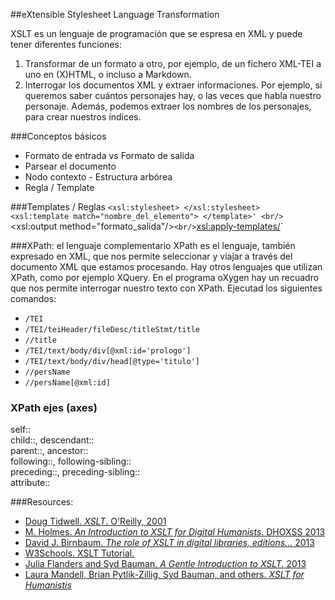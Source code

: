 ##eXtensible Stylesheet Language Transformation

XSLT es un lenguaje de programación que se espresa en XML y puede tener diferentes funciones: 
1. Transformar de un formato a otro, por ejemplo, de un fichero XML-TEI a uno en (X)HTML, o incluso a Markdown. <br/>
2. Interrogar los documentos XML y extraer informaciones. Por ejemplo, si queremos saber cuántos personajes hay, o las veces que habla nuestro personaje. Además, podemos extraer los nombres de los personajes, para crear nuestros índices. 

###Conceptos básicos
- Formato de entrada vs Formato de salida
- Parsear el documento
- Nodo contexto - Estructura arbórea
- Regla / Template

###Templates / Reglas 
`<xsl:stylesheet> </xsl:stylesheet>` <br/>
`<xsl:template match="nombre_del_elemento"> </template>' <br/>
`<xsl:output method="formato_salida"/>` <br/>
`<xsl:apply-templates/>` <br/>

###XPath: el lenguaje complementario
XPath es el lenguaje, también expresado en XML, que nos permite seleccionar y viajar a través del documento XML que estamos procesando. Hay otros lenguajes que utilizan XPath, como por ejemplo XQuery. 
En el programa oXygen hay un recuadro que nos permite interrogar nuestro texto con XPath. Ejecutad los siguientes comandos: 
- `/TEI`
- `/TEI/teiHeader/fileDesc/titleStmt/title`
- `//title`
- `/TEI/text/body/div[@xml:id='prologo']`
- `/TEI/text/body/div/head[@type='titulo']`
- `//persName`
- `//persName[@xml:id]`

### XPath ejes (axes)
self::<br/>
child::, descendant::<br/>
parent::, ancestor::<br/>
following::, following-sibling::<br/>
preceding::, preceding-sibling::<br/>
attribute::<br/>





###Resources:
- [Doug Tidwell. *XSLT*. O'Reilly, 2001](http://docstore.mik.ua/orelly/xml/xslt/index.htm)
- [M. Holmes. *An Introduction to XSLT for Digital Humanists*. DHOXSS 2013](http://web.uvic.ca/~mholmes/dhoxss2013/)
- [David J. Birnbaum. *The role of XSLT in digital libraries, editions...* 2013](http://malta.obdurodon.org/)
- [W3Schools. XSLT Tutorial.](http://www.w3schools.com/xsl/default.asp)
- [Julia Flanders and Syd Bauman. *A Gentle Introduction to XSLT.* 2013](http://www.wwp.northeastern.edu/outreach/seminars/publishing_2013-11/presentations/xslt_intro/xslt_intro_00.xhtml)
- [Laura Mandell, Brian Pytlik-Zillig, Syd Bauman, and others. *XSLT for Humanistis*](http://idhmc.tamu.edu/chat/xslt/customize2.html#body.1_div.1)